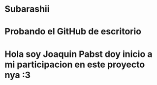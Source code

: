 # Subarashii
# Probando el GitHub de escritorio
# Hola soy Joaquin Pabst doy inicio a mi participacion en este proyecto nya :3
